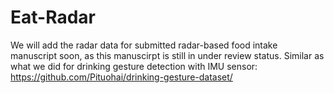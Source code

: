 # Eat-Radar
We will add the radar data for submitted radar-based food intake manuscript soon, as this manuscirpt is still in under review status.
Similar as what we did for drinking gesture detection with IMU sensor: https://github.com/Pituohai/drinking-gesture-dataset/

